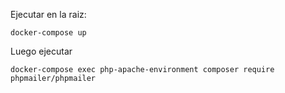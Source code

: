 Ejecutar en la raiz:
```docker
docker-compose up
```
Luego ejecutar  
```docker
docker-compose exec php-apache-environment composer require phpmailer/phpmailer
```